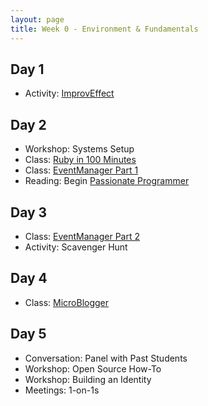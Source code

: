 ```yaml
---
layout: page
title: Week 0 - Environment & Fundamentals
---
```


## Day 1

* Activity: [ImprovEffect](http://www.improveffect.com/)

## Day 2

* Workshop: Systems Setup
* Class: [Ruby in 100 Minutes](http://tutorials.jumpstartlab.com/projects/ruby_in_100_minutes.html)
* Class: [EventManager Part 1](http://tutorials.jumpstartlab.com/projects/eventmanager.html)
* Reading: Begin [Passionate Programmer](http://tutorials.jumpstartlab.com/reading/passionate_programmer.html)

## Day 3

* Class: [EventManager Part 2](http://tutorials.jumpstartlab.com/projects/eventmanager.html)
* Activity: Scavenger Hunt

## Day 4

* Class: [MicroBlogger](http://tutorials.jumpstartlab.com/projects/microblogger.html)

## Day 5

* Conversation: Panel with Past Students
* Workshop: Open Source How-To
* Workshop: Building an Identity
* Meetings: 1-on-1s